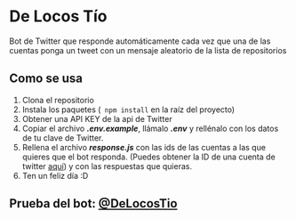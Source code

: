 # De Locos Tío 

Bot de Twitter que responde automáticamente cada vez que una de las cuentas ponga un tweet con un mensaje aleatorio de la lista de repositorios

## Como se usa
1. Clona el repositorio
2. Instala los paquetes (``` npm install``` en la raíz del proyecto)
2. Obtener una API KEY de la api de Twitter
3. Copiar el archivo **_.env.example_**, llámalo **_.env_** y rellénalo con los datos de tu clave de Twitter.
4. Rellena el archivo **_response.js_** con las ids de las cuentas a las que quieres que el bot responda. (Puedes obtener la ID de una cuenta de twitter [aquí](http://gettwitterid.com/)) y con las respuestas que quieras.
5. Ten un feliz día :D

## Prueba del bot: [@DeLocosTio](https://twitter.com/DeLocosTio)